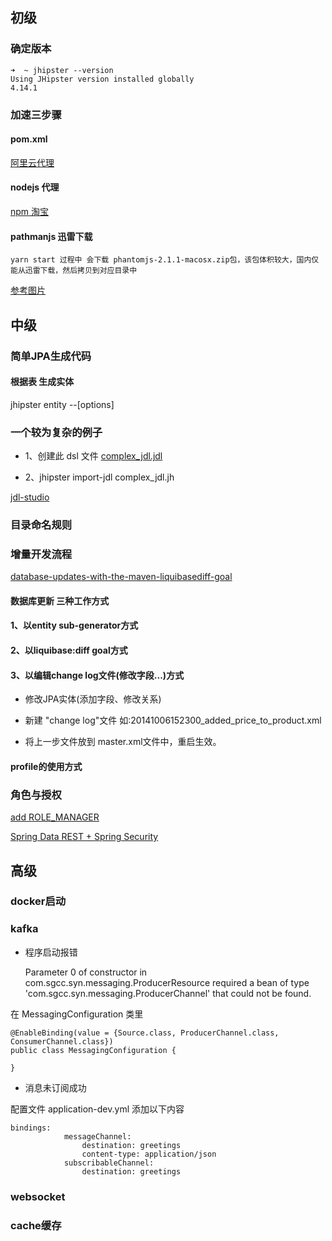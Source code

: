 ## 初级

### 确定版本

    ➜  ~ jhipster --version
    Using JHipster version installed globally
    4.14.1

### 加速三步骤

#### pom.xml

  [阿里云代理](https://www.cnblogs.com/xinhudong/p/7804968.html)

#### nodejs 代理

  [npm 淘宝](https://npm.taobao.org/)

#### pathmanjs 迅雷下载

    yarn start 过程中 会下载 phantomjs-2.1.1-macosx.zip包，该包体积较大，国内仅能从迅雷下载，然后拷贝到对应目录中

[参考图片](https://github.com/StayHungryStayFoolish/Images-Blog/blob/master/jhipster/1522214654527.jpg)

## 中级

### 简单JPA生成代码

#### 根据表 生成实体

  jhipster entity <entityName> --[options]

### 一个较为复杂的例子

* 1、创建此 dsl 文件 [complex_jdl.jdl](https://github.com/jnuc093/jhipster-sample-app/blob/master/src/main/resources/dsl/complex_jdl.jdl)

* 2、jhipster import-jdl  complex_jdl.jh

[jdl-studio](https://start.jhipster.tech/jdl-studio/)

### 目录命名规则

### 增量开发流程

[database-updates-with-the-maven-liquibasediff-goal](http://www.jhipster.tech/development/#database-updates-with-the-maven-liquibasediff-goal)

#### 数据库更新 三种工作方式

#### 1、以entity sub-generator方式

#### 2、以liquibase:diff goal方式

#### 3、以编辑change log文件(修改字段...)方式

* 修改JPA实体(添加字段、修改关系)

* 新建 "change log"文件 如:20141006152300_added_price_to_product.xml

* 将上一步文件放到 master.xml文件中，重启生效。

#### profile的使用方式

### 角色与授权

[add ROLE_MANAGER](https://stackoverflow.com/questions/32436745/using-roles-in-jhipster)

[Spring Data REST + Spring Security](https://github.com/spring-projects/spring-data-examples/tree/master/rest/security)

## 高级

### docker启动

### kafka

* 程序启动报错

    Parameter 0 of constructor in com.sgcc.syn.messaging.ProducerResource required a bean of type 'com.sgcc.syn.messaging.ProducerChannel' that could not be found.

在 MessagingConfiguration 类里

    @EnableBinding(value = {Source.class, ProducerChannel.class, ConsumerChannel.class})
    public class MessagingConfiguration {

    }

* 消息未订阅成功

配置文件 application-dev.yml 添加以下内容

    bindings:
                messageChannel:
                    destination: greetings
                    content-type: application/json
                subscribableChannel:
                    destination: greetings
    

### websocket

### cache缓存
